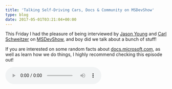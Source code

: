 ```yaml
---
title: 'Talking Self-Driving Cars, Docs & Community on MSDevShow'
type: blog
date: 2017-05-01T03:21:04+00:00
---
```

This Friday I had the pleasure of being interviewed by [Jason Young][1] and [Carl Schweitzer][2] on [MSDevShow][3], and boy did we talk about a bunch of stuff!

If you are interested on some random facts about [docs.microsoft.com][4], as well as learn how we do things, I highly recommend checking this episode out!
  
<audio id="audioplayer" class="podcast-audio" preload="auto" controls="controls"><source src="http://traffic.libsyn.com/msdevshow/msdevshow_0148.mp3" type="audio/mp3" />Your browser doesn&#8217;t support the HTML audio tag. You can still [download the show][5], though!</audio>

 [1]: https://twitter.com/ytechie
 [2]: https://twitter.com/carlschweitzer
 [3]: http://msdevshow.com/2017/04/whats-up-with-docs-with-den-delimarsky/
 [4]: https://docs.microsoft.com
 [5]: http://traffic.libsyn.com/msdevshow/msdevshow_0148.mp3